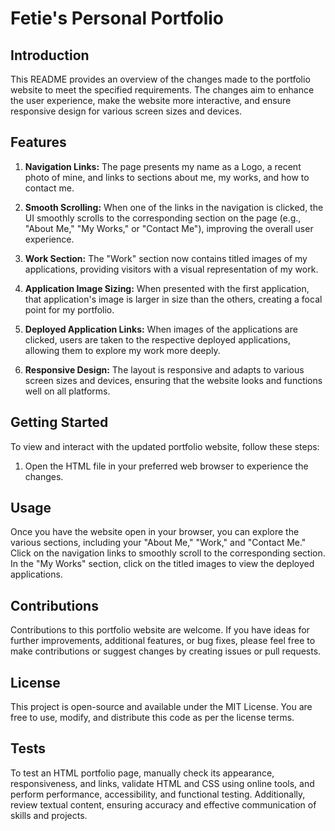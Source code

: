 # Fetie's Personal Portfolio

## Introduction

This README provides an overview of the changes made to the portfolio website to meet the specified requirements. The changes aim to enhance the user experience, make the website more interactive, and ensure responsive design for various screen sizes and devices.

## Features

1. **Navigation Links:** The page presents my name as a Logo, a recent photo of mine, and links to sections about me, my works, and how to contact me.

2. **Smooth Scrolling:** When one of the links in the navigation is clicked, the UI smoothly scrolls to the corresponding section on the page (e.g., "About Me," "My Works," or "Contact Me"), improving the overall user experience.

3. **Work Section:** The "Work" section now contains titled images of my applications, providing visitors with a visual representation of my work.

4. **Application Image Sizing:** When presented with the first application, that application's image is larger in size than the others, creating a focal point for my portfolio.

5. **Deployed Application Links:** When images of the applications are clicked, users are taken to the respective deployed applications, allowing them to explore my work more deeply.

6. **Responsive Design:** The layout is responsive and adapts to various screen sizes and devices, ensuring that the website looks and functions well on all platforms.

## Getting Started

To view and interact with the updated portfolio website, follow these steps:

1. Open the HTML file in your preferred web browser to experience the changes.

## Usage

Once you have the website open in your browser, you can explore the various sections, including your "About Me," "Work," and "Contact Me." Click on the navigation links to smoothly scroll to the corresponding section. In the "My Works" section, click on the titled images to view the deployed applications.

## Contributions

Contributions to this portfolio website are welcome. If you have ideas for further improvements, additional features, or bug fixes, please feel free to make contributions or suggest changes by creating issues or pull requests.

## License

This project is open-source and available under the MIT License. You are free to use, modify, and distribute this code as per the license terms.

## Tests 
To test an HTML portfolio page, manually check its appearance, responsiveness, and links, validate HTML and CSS using online tools, and perform performance, accessibility, and functional testing. Additionally, review textual content, ensuring accuracy and effective communication of skills and projects.


